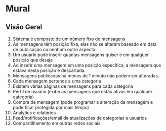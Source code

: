 # Mural

## Visão Geral

1. Sistema é composto de um número fixo de mensagens
2. As mensagens têm posição fixa, elas não se alteram baseado em data de publicação ou nenhum outro aspecto
3. Um usuário pode inserir quantas mensagens quiser e em qualquer posição que deseja
4. Ao inserir uma mensagem em uma posição específica, a mensagem que estava nesta posição é descartada.
5. Mensagens publicadas há menos de 1 minuto não podem ser alteradas.
6. Cada mensagem pertence a uma categoria
7. Existem várias páginas de mensagens para cada categoria
8. Perfil de usuário (exibe as mensagens que estão ativas em qualquer categoria)
9. Compra de mensagem (pode programar a alteração da mensagem e pode ficar protegida por mais tempo)
10. Analytics e relatórios
11. Feed/notificações/email de atualizações de categorias e usuários
12. Compartilhamento em outras redes sociais

